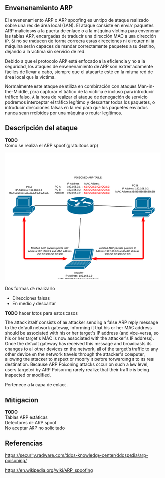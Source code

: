 Envenenamiento ARP
------------------

El envenenamiento ARP o ARP spoofing es un tipo de ataque realizado sobre una red de área local (LAN). El ataque consiste en enviar paquetes ARP maliciosos a la puerta de enlace o a la máquina víctima para envenenar las tablas ARP, encargadas de traducir una dirección MAC a una dirección IP. Si no se traducen de forma correcta estas direcciones ni el router ni la máquina serán capaces de mandar correctamente paquetes a su destino, dejando a la víctima sin servicio de red.

Debido a que el protocolo ARP está enfocado a la eficiencia y no a la seguridad, los ataques de envenenamiento de ARP son extremadamente fáciles de llevar a cabo, siempre que el atacante esté en la misma red de área local que la víctima.

Normalmente este ataque se utiliza en combinación con ataques Man-in-the-Middle, para capturar el tráfico de la víctima e incluso para introducir tráfico falso. A la hora de realizar el ataque de denegación de servicio podremos interceptar el tráfico legítimo y descartar todos los paquetes, o introducir direcciones falsas en la red para que los paquetes enviados nunca sean recibidos por una máquina o router legítimos.

Descripción del ataque
----------------------

**TODO**  
Como se realiza el ARP spoof (gratuitous arp)

![Ejemplo de ARP spoofing](../static/images/arp_spoof.png)

Dos formas de realizarlo  
- Direcciones falsas  
- En medio y descartar

**TODO** hacer fotos para estos casos

The attack itself consists of an attacker sending a false ARP reply message to the default network gateway, informing it that his or her MAC address should be associated with his or her target's IP address (and vice-versa, so his or her target's MAC is now associated with the attacker's IP address). Once the default gateway has received this message and broadcasts its changes to all other devices on the network, all of the target's traffic to any other device on the network travels through the attacker's computer, allowing the attacker to inspect or modify it before forwarding it to its real destination. Because ARP Poisoning attacks occur on such a low level, users targeted by ARP Poisoning rarely realize that their traffic is being inspected or modified.

Pertenece a la capa de enlace.

Mitigación
----------

**TODO**  
Tablas ARP estáticas  
Detectores de ARP spoof  
No aceptar ARP no solicitado

Referencias
-----------

https://security.radware.com/ddos-knowledge-center/ddospedia/arp-poisoning/

https://en.wikipedia.org/wiki/ARP_spoofing
